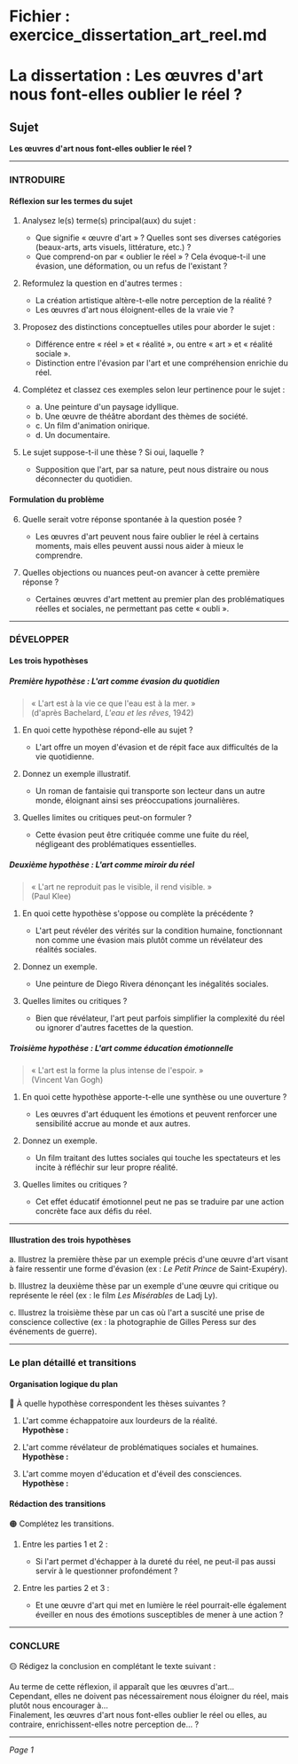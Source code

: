 # Fichier : exercice_dissertation_art_reel.md

# La dissertation : Les œuvres d'art nous font-elles oublier le réel ?

## Sujet
**Les œuvres d'art nous font-elles oublier le réel ?**

---

### INTRODUIRE

#### Réflexion sur les termes du sujet

1. Analysez le(s) terme(s) principal(aux) du sujet :
   - Que signifie « œuvre d'art » ? Quelles sont ses diverses catégories (beaux-arts, arts visuels, littérature, etc.) ?
   - Que comprend-on par « oublier le réel » ? Cela évoque-t-il une évasion, une déformation, ou un refus de l'existant ?

2. Reformulez la question en d'autres termes :
   - La création artistique altère-t-elle notre perception de la réalité ?
   - Les œuvres d'art nous éloignent-elles de la vraie vie ?

3. Proposez des distinctions conceptuelles utiles pour aborder le sujet :
   - Différence entre « réel » et « réalité », ou entre « art » et « réalité sociale ».
   - Distinction entre l'évasion par l'art et une compréhension enrichie du réel.

4. Complétez et classez ces exemples selon leur pertinence pour le sujet :
   - a. Une peinture d'un paysage idyllique.
   - b. Une œuvre de théâtre abordant des thèmes de société.
   - c. Un film d'animation onirique.
   - d. Un documentaire.

5. Le sujet suppose-t-il une thèse ? Si oui, laquelle ?
   - Supposition que l'art, par sa nature, peut nous distraire ou nous déconnecter du quotidien.

#### Formulation du problème

6. Quelle serait votre réponse spontanée à la question posée ?
   - Les œuvres d'art peuvent nous faire oublier le réel à certains moments, mais elles peuvent aussi nous aider à mieux le comprendre.

7. Quelles objections ou nuances peut-on avancer à cette première réponse ?
   - Certaines œuvres d'art mettent au premier plan des problématiques réelles et sociales, ne permettant pas cette « oubli ».


---

### DÉVELOPPER

#### Les trois hypothèses

##### Première hypothèse : L'art comme évasion du quotidien

> « L'art est à la vie ce que l'eau est à la mer. »  
> (d'après Bachelard, *L'eau et les rêves*, 1942)

1. En quoi cette hypothèse répond-elle au sujet ?
   - L'art offre un moyen d'évasion et de répit face aux difficultés de la vie quotidienne.

2. Donnez un exemple illustratif.
   - Un roman de fantaisie qui transporte son lecteur dans un autre monde, éloignant ainsi ses préoccupations journalières.

3. Quelles limites ou critiques peut-on formuler ?
   - Cette évasion peut être critiquée comme une fuite du réel, négligeant des problématiques essentielles.

##### Deuxième hypothèse : L'art comme miroir du réel

> « L'art ne reproduit pas le visible, il rend visible. »  
> (Paul Klee)

1. En quoi cette hypothèse s'oppose ou complète la précédente ?
   - L'art peut révéler des vérités sur la condition humaine, fonctionnant non comme une évasion mais plutôt comme un révélateur des réalités sociales.

2. Donnez un exemple.
   - Une peinture de Diego Rivera dénonçant les inégalités sociales.

3. Quelles limites ou critiques ?
   - Bien que révélateur, l'art peut parfois simplifier la complexité du réel ou ignorer d'autres facettes de la question.

##### Troisième hypothèse : L'art comme éducation émotionnelle

> « L'art est la forme la plus intense de l'espoir. »  
> (Vincent Van Gogh) 

1. En quoi cette hypothèse apporte-t-elle une synthèse ou une ouverture ?
   - Les œuvres d'art éduquent les émotions et peuvent renforcer une sensibilité accrue au monde et aux autres.

2. Donnez un exemple.
   - Un film traitant des luttes sociales qui touche les spectateurs et les incite à réfléchir sur leur propre réalité.

3. Quelles limites ou critiques ?
   - Cet effet éducatif émotionnel peut ne pas se traduire par une action concrète face aux défis du réel.


---

#### Illustration des trois hypothèses

a. Illustrez la première thèse par un exemple précis d'une œuvre d'art visant à faire ressentir une forme d'évasion (ex : *Le Petit Prince* de Saint-Exupéry).
  
b. Illustrez la deuxième thèse par un exemple d'une œuvre qui critique ou représente le réel (ex : le film *Les Misérables* de Ladj Ly).

c. Illustrez la troisième thèse par un cas où l'art a suscité une prise de conscience collective (ex : la photographie de Gilles Peress sur des événements de guerre).

---

### Le plan détaillé et transitions

#### Organisation logique du plan

🔴 À quelle hypothèse correspondent les thèses suivantes ?

1. L'art comme échappatoire aux lourdeurs de la réalité.  
   **Hypothèse :**
   
2. L'art comme révélateur de problématiques sociales et humaines.  
   **Hypothèse :**

3. L'art comme moyen d'éducation et d'éveil des consciences.  
   **Hypothèse :**

#### Rédaction des transitions

🟠 Complétez les transitions.

1. Entre les parties 1 et 2 :  
   - Si l'art permet d'échapper à la dureté du réel, ne peut-il pas aussi servir à le questionner profondément ?

2. Entre les parties 2 et 3 :  
   - Et une œuvre d'art qui met en lumière le réel pourrait-elle également éveiller en nous des émotions susceptibles de mener à une action ?

---

### CONCLURE

🟡 Rédigez la conclusion en complétant le texte suivant :

Au terme de cette réflexion, il apparaît que les œuvres d'art…  
Cependant, elles ne doivent pas nécessairement nous éloigner du réel, mais plutôt nous encourager à…  
Finalement, les œuvres d'art nous font-elles oublier le réel ou elles, au contraire, enrichissent-elles notre perception de… ?

--- 

*Page 1*